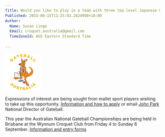 ```yaml
---
Title: Would you like to play in a team with three top-level Japanese Gateball Coaches at the Australian Gateball National Championships?
Published: 2015-06-15T11:25:03.2824998+10:00
Author:
  Name: Susan Linge
  Email: croquet.australia@gmail.com
  TimeZoneId: AUS Eastern Standard Time

---
```

<img src="/sparky-gb-aus.jpg" alt="gateball logo" title="gateball logo"/>

Expressions of interest are being sought from mallet sport players wishing to take up this opportunity. [Information and how to apply](/expressions-of-interest-japanese-coaches.pdf) or email [John Park](mailto:info@gateball.com.au) National Director of Gateball.


This year the Australian National Gateball Championships are being held in Brisbane at the Wynnum Croquet Club from Friday 4 to Sunday 6 September.  [Information and entry forms](http://gateball.com.au/?event=australian-national-gateball-championships)